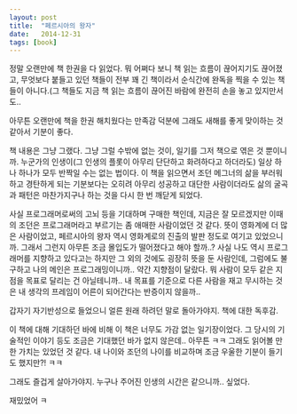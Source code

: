 ```yaml
---
layout: post
title:  "페르시아의 왕자"
date:   2014-12-31
tags: [book]
---
```


정말 오랜만에 책 한권을 다 읽었다. 뭐 어쩌다 보니 책 읽는 흐름이 끊어지기도 끊어졌고, 무엇보다 붙들고 있던 책들이 전부 꽤 긴 책이라서 순식간에 완독을 찍을 수 있는 책들이 아니다.(그 책들도 지금 책 읽는 흐름이 끊어진 바람에 완전히 손을 놓고 있지만서도.. 

  아무튼 오랜만에 책을 한권 해치웠다는 만족감 덕분에 그래도 새해를 좋게 맞이하는 것 같아서 기분이 좋다. 

  책 내용은 그냥 그랬다. 그냥 그럴 수밖에 없는 것이, 일기를 그저 책으로 엮은 것 뿐이니까. 누군가의 인생이(그 인생의 플롯이 아무리 단단하고 화려하다고 하더라도) 일상 하나 하나가 모두 반짝일 수는 없는 법이다. 이 책을 읽으면서 조던 메그너의 삶을 부러워하고 경탄하게 되는 기분보다는 오히려 아무리 성공하고 대단한 사람이더라도 삶의 굴곡과 패턴은 마찬가지구나 하는 것을 다시 한 번 깨닫게 되었다. 

  사실 프로그래머로써의 고뇌 등을 기대하며 구매한 책인데, 지금은 잘 모르겠지만 이때의 조던은 프로그래머라고 부르기는 좀 애매한 사람이었던 것 같다. 뜻이 영화계에 더 많은 사람이었고, 페르시아의 왕자 역시 영화계로의 진출의 발판 정도로 여기고 있었으니까. 그래서 그런지 아무튼 조금 몰입도가 떨어졌다고 해야 할까..? 사실 나도 역시 프로그래머를 지향하고 있다고는 하지만 그 외의 것에도 굉장히 뜻을 둔 사람인데, 그럼에도 불구하고 나의 메인은 프로그래밍이니까.. 약간 지향점이 달랐다. 뭐 사람이 모두 같은 지점을 목표로 달리는 건 아닐테니까.. 내 목표를 기준으로 다른 사람을 재고 무시하는 것은 내 생각의 프레임이 어른이 되어간다는 반증이지 않을까.. 

  갑자기 자기반성으로 들었으니 얼른 원래 하려던 말로 돌아가야지. 책에 대한 독후감. 

  이 책에 대해 기대하던 바에 비해 이 책은 너무도 가감 없는 일기장이었다. 그 당시의 기술적인 이야기 등도 조금은 기대했던 바가 없지 않은데.. 아무튼 ㅋㅋ 그래도 읽어볼 만한 가치는 있었던 것 같다. 내 나이와 조던의 나이를 비교하며 조금 우울한 기분이 들기도 했지만?! ㅋㅋ 

  그래도 즐겁게 살아가야지. 누구나 주어진 인생의 시간은 같으니까.. 싶었다. 

  재밌었어 ㅋ
